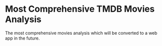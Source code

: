 # Most Comprehensive TMDB Movies Analysis
The most comprehensive movies analysis which will be converted to a web app in the future. 
